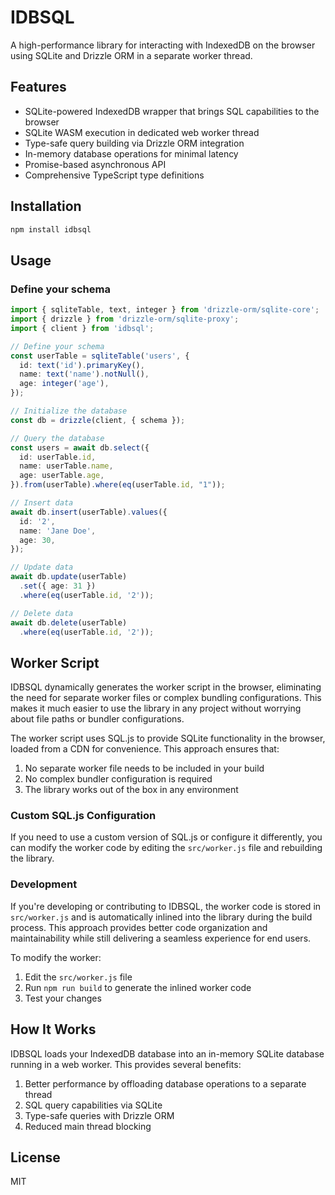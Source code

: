 # IDBSQL

A high-performance library for interacting with IndexedDB on the browser using SQLite and Drizzle ORM in a separate worker thread.

## Features

- SQLite-powered IndexedDB wrapper that brings SQL capabilities to the browser
- SQLite WASM execution in dedicated web worker thread
- Type-safe query building via Drizzle ORM integration
- In-memory database operations for minimal latency
- Promise-based asynchronous API
- Comprehensive TypeScript type definitions

## Installation

```bash
npm install idbsql
```

## Usage

### Define your schema

```typescript
import { sqliteTable, text, integer } from 'drizzle-orm/sqlite-core';
import { drizzle } from 'drizzle-orm/sqlite-proxy';
import { client } from 'idbsql';

// Define your schema
const userTable = sqliteTable('users', {
  id: text('id').primaryKey(),
  name: text('name').notNull(),
  age: integer('age'),
});

// Initialize the database
const db = drizzle(client, { schema });

// Query the database
const users = await db.select({
  id: userTable.id,
  name: userTable.name,
  age: userTable.age,
}).from(userTable).where(eq(userTable.id, "1"));

// Insert data
await db.insert(userTable).values({
  id: '2',
  name: 'Jane Doe',
  age: 30,
});

// Update data
await db.update(userTable)
  .set({ age: 31 })
  .where(eq(userTable.id, '2'));

// Delete data
await db.delete(userTable)
  .where(eq(userTable.id, '2'));
```

## Worker Script

IDBSQL dynamically generates the worker script in the browser, eliminating the need for separate worker files or complex bundling configurations. This makes it much easier to use the library in any project without worrying about file paths or bundler configurations.

The worker script uses SQL.js to provide SQLite functionality in the browser, loaded from a CDN for convenience. This approach ensures that:

1. No separate worker file needs to be included in your build
2. No complex bundler configuration is required
3. The library works out of the box in any environment

### Custom SQL.js Configuration

If you need to use a custom version of SQL.js or configure it differently, you can modify the worker code by editing the `src/worker.js` file and rebuilding the library.

### Development

If you're developing or contributing to IDBSQL, the worker code is stored in `src/worker.js` and is automatically inlined into the library during the build process. This approach provides better code organization and maintainability while still delivering a seamless experience for end users.

To modify the worker:

1. Edit the `src/worker.js` file
2. Run `npm run build` to generate the inlined worker code
3. Test your changes

## How It Works

IDBSQL loads your IndexedDB database into an in-memory SQLite database running in a web worker. This provides several benefits:

1. Better performance by offloading database operations to a separate thread
2. SQL query capabilities via SQLite
3. Type-safe queries with Drizzle ORM
4. Reduced main thread blocking

## License

MIT
